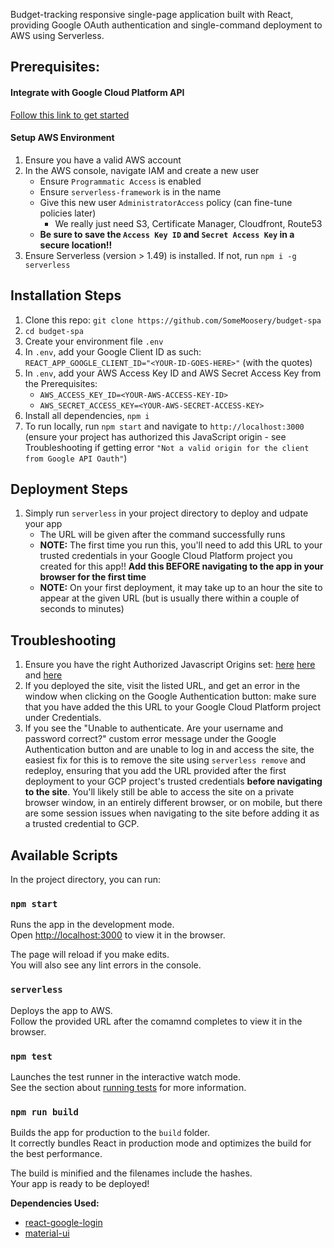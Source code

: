 Budget-tracking responsive single-page application built with React, providing Google OAuth authentication and single-command deployment to AWS using Serverless.

## Prerequisites:

#### Integrate with Google Cloud Platform API

[Follow this link to get started](https://developers.google.com/identity/sign-in/web/sign-in)

#### Setup AWS Environment

1. Ensure you have a valid AWS account
2. In the AWS console, navigate IAM and create a new user
    - Ensure `Programmatic Access` is enabled
    - Ensure `serverless-framework` is in the name
    - Give this new user `AdministratorAccess` policy (can fine-tune policies later)
        - We really just need S3, Certificate Manager, Cloudfront, Route53
    - **Be sure to save the `Access Key ID` and `Secret Access Key` in a secure location!!**
3. Ensure Serverless (version > 1.49) is installed. If not, run `npm i -g serverless`

## Installation Steps

1. Clone this repo: `git clone https://github.com/SomeMoosery/budget-spa`
2. `cd budget-spa`
3. Create your environment file `.env`
4. In `.env`, add your Google Client ID as such: `REACT_APP_GOOGLE_CLIENT_ID="<YOUR-ID-GOES-HERE>"` (with the quotes)
4. In `.env`, add your AWS Access Key ID and AWS Secret Access Key from the Prerequisites:
    - `AWS_ACCESS_KEY_ID=<YOUR-AWS-ACCESS-KEY-ID>`
    - `AWS_SECRET_ACCESS_KEY=<YOUR-AWS-SECRET-ACCESS-KEY>`
6. Install all dependencies, `npm i`
5. To run locally, run `npm start` and navigate to `http://localhost:3000` (ensure your project has authorized this JavaScript origin - see Troubleshooting if getting error `"Not a valid origin for the client from Google API Oauth"`)

## Deployment Steps

1. Simply run `serverless` in your project directory to deploy and udpate your app
    - The URL will be given after the command successfully runs
    - **NOTE:** The first time you run this, you'll need to add this URL to your trusted credentials in your Google Cloud Platform project you created for this app!! **Add this BEFORE navigating to the app in your browser for the first time**
    - **NOTE:** On your first deployment, it may take up to an hour the site to appear at the given URL (but is usually there within a couple of seconds to minutes)

## Troubleshooting

1. Ensure you have the right Authorized Javascript Origins set: [here](https://developers.google.com/identity/sign-in/web/server-side-flow) [here](https://stackoverflow.com/questions/44068680/not-a-valid-origin-for-the-client-from-google-api-oauth) and [here](https://developers.google.com/identity/sign-in/web/sign-in)
2. If you deployed the site, visit the listed URL, and get an error in the window when clicking on the Google Authentication button: make sure that you have added the this URL to your Google Cloud Platform project under Credentials.
3. If you see the "Unable to authenticate. Are your username and password correct?" custom error message under the Google Authentication button and are unable to log in and access the site, the easiest fix for this is to remove the site using `serverless remove` and redeploy, ensuring that you add the URL provided after the first deployment to your GCP project's trusted credentials **before navigating to the site**. You'll likely still be able to access the site on a private browser window, in an entirely different browser, or on mobile, but there are some session issues when navigating to the site before adding it as a trusted credential to GCP.

## Available Scripts

In the project directory, you can run:

### `npm start`

Runs the app in the development mode.<br />
Open [http://localhost:3000](http://localhost:3000) to view it in the browser.

The page will reload if you make edits.<br />
You will also see any lint errors in the console.

### `serverless`

Deploys the app to AWS.<br />
Follow the provided URL after the comamnd completes to view it in the browser.

### `npm test`

Launches the test runner in the interactive watch mode.<br />
See the section about [running tests](https://facebook.github.io/create-react-app/docs/running-tests) for more information.

### `npm run build`

Builds the app for production to the `build` folder.<br />
It correctly bundles React in production mode and optimizes the build for the best performance.

The build is minified and the filenames include the hashes.<br />
Your app is ready to be deployed!

**Dependencies Used:**
- [react-google-login](https://www.npmjs.com/package/react-google-login)
- [material-ui](https://www.npmjs.com/package/@material-ui/core)